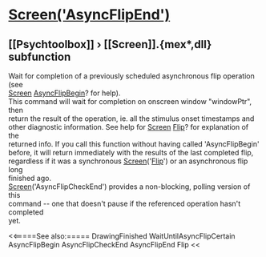 # [Screen('AsyncFlipEnd')](Screen-AsyncFlipEnd) 
## [[Psychtoolbox]] &#8250; [[Screen]].{mex*,dll} subfunction


Wait for completion of a previously scheduled asynchronous flip operation (see  
[Screen](Screen) [AsyncFlipBegin](AsyncFlipBegin)? for help).  
This command will wait for completion on onscreen window "windowPtr", then  
return the result of the operation, ie. all the stimulus onset timestamps and  
other diagnostic information. See help for [Screen](Screen) [Flip](Flip)? for explanation of the  
returned info. If you call this function without having called 'AsyncFlipBegin'  
before, it will return immediately with the results of the last completed flip,  
regardless if it was a synchronous [Screen](Screen)('[Flip](Flip)') or an asynchronous flip long  
finished ago.  
[Screen](Screen)('AsyncFlipCheckEnd') provides a non-blocking, polling version of this  
command -- one that doesn't pause if the referenced operation hasn't completed  
yet.  


<<=====See also:=====
DrawingFinished WaitUntilAsyncFlipCertain AsyncFlipBegin AsyncFlipCheckEnd AsyncFlipEnd Flip
<<